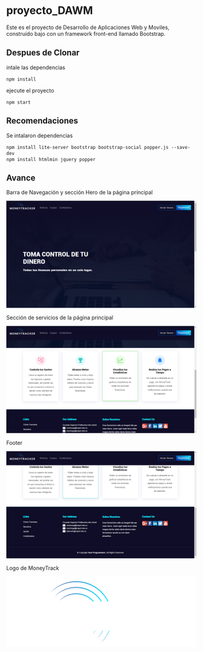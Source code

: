 # proyecto_DAWM
Este es el proyecto de Desarrollo de Aplicaciones Web y Moviles, construido bajo con un framework front-end llamado Bootstrap.
## Despues de Clonar
intale las dependencias
``` 
npm install
```
ejecute el proyecto
``` 
npm start
```
## Recomendaciones
Se intalaron dependencias
``` 
npm install lite-server bootstrap bootstrap-social popper.js --save-dev
npm install htmlmin jquery popper
```

## Avance

Barra de Navegación y sección Hero de la página principal

![alt text](img/avance2-header.png)

Sección de servicios de la página principal

![alt text](img/avance2-secciones.png)

Footer

![alt text](img/avance2-footer.png)

Logo de MoneyTrack

![alt text](img/logo-01.png)
